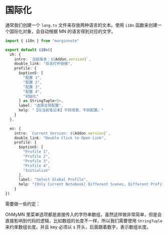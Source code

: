 # 国际化
通常我们创建一个 `lang.ts` 文件来存放两种语言的文本。使用 `i18n` 函数来创建一个国际化对象，会自动根据 MN 的语言得到对应的文字。

```ts
import { i18n } from "marginnote"

export default i18n({
  zh: {
    intro: `当前版本：${Addon.version}`,
    double_link: "双击打开链接",
    profile: {
      $option5: [
        "配置 1",
        "配置 2",
        "配置 3",
        "配置 4",
        "初始化"
      ] as StringTuple<5>,
      label: "选择全局配置",
      help: "【仅当前笔记本】不同场景，不同配置。"
    }
  },

  en: {
    intro: `Current Version: ${Addon.version}`,
    double_link: "Double Click to Open Link",
    profile: {
      $option5: [
        "Profile 1",
        "Profile 2",
        "Profile 3",
        "Profile 4",
        "Initialize"
      ],
      label: "Select Global Profile",
      help: "[Only Current Notebook] Different Scenes, Different Profile."
    }
})

```

需要做一些约定：

OhMyMN 里菜单选项都是直接传入的字符串数组，虽然这样做非常简单，但是会直接影响到代码的逻辑，比如数组的长度不一样，所以我们需要使用 `StringTuple` 来约束数组长度。并且 key 必须以 `$` 开头，后面跟着数字，表示数组长度。